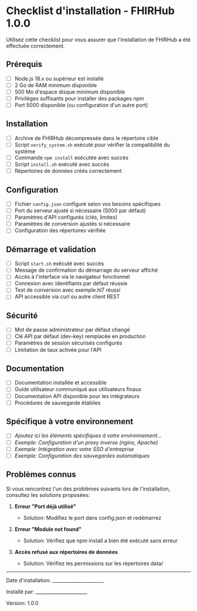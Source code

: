 # Checklist d'installation - FHIRHub 1.0.0

Utilisez cette checklist pour vous assurer que l'installation de FHIRHub a été effectuée correctement.

## Prérequis

- [ ] Node.js 18.x ou supérieur est installé
- [ ] 2 Go de RAM minimum disponible
- [ ] 500 Mo d'espace disque minimum disponible
- [ ] Privilèges suffisants pour installer des packages npm
- [ ] Port 5000 disponible (ou configuration d'un autre port)

## Installation

- [ ] Archive de FHIRHub décompressée dans le répertoire cible
- [ ] Script `verify_system.sh` exécuté pour vérifier la compatibilité du système
- [ ] Commande `npm install` exécutée avec succès
- [ ] Script `install.sh` exécuté avec succès
- [ ] Répertoires de données créés correctement

## Configuration

- [ ] Fichier `config.json` configuré selon vos besoins spécifiques
- [ ] Port du serveur ajusté si nécessaire (5000 par défaut)
- [ ] Paramètres d'API configurés (clés, limites)
- [ ] Paramètres de conversion ajustés si nécessaire
- [ ] Configuration des répertoires vérifiée

## Démarrage et validation

- [ ] Script `start.sh` exécuté avec succès
- [ ] Message de confirmation du démarrage du serveur affiché
- [ ] Accès à l'interface via le navigateur fonctionnel
- [ ] Connexion avec identifiants par défaut réussie
- [ ] Test de conversion avec exemple.hl7 réussi
- [ ] API accessible via curl ou autre client REST

## Sécurité

- [ ] Mot de passe administrateur par défaut changé
- [ ] Clé API par défaut (dev-key) remplacée en production
- [ ] Paramètres de session sécurisés configurés
- [ ] Limitation de taux activée pour l'API

## Documentation

- [ ] Documentation installée et accessible
- [ ] Guide utilisateur communiqué aux utilisateurs finaux
- [ ] Documentation API disponible pour les intégrateurs
- [ ] Procédures de sauvegarde établies

## Spécifique à votre environnement

- [ ] _Ajoutez ici les éléments spécifiques à votre environnement..._
- [ ] _Exemple: Configuration d'un proxy inverse (nginx, Apache)_
- [ ] _Exemple: Intégration avec votre SSO d'entreprise_
- [ ] _Exemple: Configuration des sauvegardes automatiques_

## Problèmes connus

Si vous rencontrez l'un des problèmes suivants lors de l'installation, consultez les solutions proposées:

1. **Erreur "Port déjà utilisé"**
   - Solution: Modifiez le port dans config.json et redémarrez

2. **Erreur "Module not found"**
   - Solution: Vérifiez que npm install a bien été exécuté sans erreur

3. **Accès refusé aux répertoires de données**
   - Solution: Vérifiez les permissions sur les répertoires data/

---

Date d'installation: ______________________

Installé par: ______________________

Version: 1.0.0